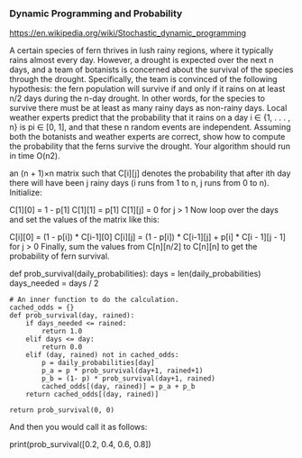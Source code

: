 ### Dynamic Programming and Probability

https://en.wikipedia.org/wiki/Stochastic_dynamic_programming

A certain species of fern thrives in lush rainy regions, where it typically rains almost every day. However, a drought is expected over the next n days, and a team of botanists is concerned about the survival of the species through the drought. Specifically, the team is convinced of the following hypothesis: the fern population will survive if and only if it rains on at least n/2 days during the n-day drought. In other words, for the species to survive there must be at least as many rainy days as non-rainy days. Local weather experts predict that the probability that it rains on a day i ∈ {1, . . . , n} is pi ∈ [0, 1], and that these n random events are independent. Assuming both the botanists and weather experts are correct, show how to compute the probability that the ferns survive the drought. Your algorithm should run in time O(n2).


 an (n + 1)×n matrix such that C[i][j] denotes the probability that after ith day there will have been j rainy days (i runs from 1 to n, j runs from 0 to n). Initialize:

C[1][0] = 1 - p[1]
C[1][1] = p[1]
C[1][j] = 0 for j > 1
Now loop over the days and set the values of the matrix like this:

C[i][0] = (1 - p[i]) * C[i-1][0]
C[i][j] = (1 - p[i]) * C[i-1][j] + p[i] * C[i - 1][j - 1] for j > 0
Finally, sum the values from C[n][n/2] to C[n][n] to get the probability of fern survival.


def prob_survival(daily_probabilities):
    days = len(daily_probabilities)
    days_needed = days / 2

    # An inner function to do the calculation.
    cached_odds = {}
    def prob_survival(day, rained):
        if days_needed <= rained:
            return 1.0
        elif days <= day:
            return 0.0
        elif (day, rained) not in cached_odds:
            p = daily_probabilities[day]
            p_a = p * prob_survival(day+1, rained+1)
            p_b = (1- p) * prob_survival(day+1, rained)
            cached_odds[(day, rained)] = p_a + p_b
        return cached_odds[(day, rained)]

    return prob_survival(0, 0)
And then you would call it as follows:

print(prob_survival([0.2, 0.4, 0.6, 0.8])

